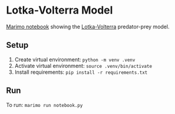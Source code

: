 # Lotka-Volterra Model

[Marimo notebook](https://marimo.io/) showing the [Lotka-Volterra](https://en.wikipedia.org/wiki/Lotka%E2%80%93Volterra_equations) predator-prey model.

## Setup

1. Create virtual environment: `python -m venv .venv`
2. Activate virtual environment: `source .venv/bin/activate`
3. Install requirements: `pip install -r requirements.txt`

## Run

To run: `marimo run notebook.py`
